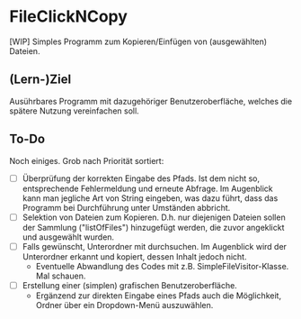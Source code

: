 # FileClickNCopy
[WIP] Simples Programm zum Kopieren/Einfügen von (ausgewählten) Dateien.

## (Lern-)Ziel
Ausührbares Programm mit dazugehöriger Benutzeroberfläche, welches die spätere Nutzung vereinfachen soll.

## To-Do
Noch einiges. Grob nach Priorität sortiert:

- [ ] Überprüfung der korrekten Eingabe des Pfads. Ist dem nicht so, entsprechende Fehlermeldung und erneute Abfrage. Im Augenblick kann man jegliche Art von String eingeben, was dazu führt, dass das Programm bei Durchführung unter Umständen abbricht.
- [ ] Selektion von Dateien zum Kopieren. D.h. nur diejenigen Dateien sollen der Sammlung ("listOfFiles") hinzugefügt werden, die zuvor angeklickt und ausgewählt wurden.
- [ ] Falls gewünscht, Unterordner mit durchsuchen. Im Augenblick wird der Unterordner erkannt und kopiert, dessen Inhalt jedoch nicht.
   - Eventuelle Abwandlung des Codes mit z.B. SimpleFileVisitor-Klasse. Mal schauen.
- [ ] Erstellung einer (simplen) grafischen Benutzeroberfläche.
   - Ergänzend zur direkten Eingabe eines Pfads auch die Möglichkeit, Ordner über ein Dropdown-Menü auszuwählen.

